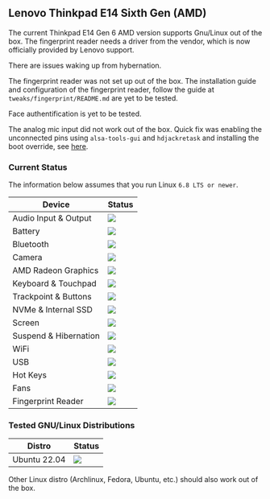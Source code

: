 ## Lenovo Thinkpad E14 Sixth Gen (AMD)

The current Thinkpad E14 Gen 6 AMD version supports Gnu/Linux out of the box. The fingerprint reader needs a driver from the vendor, which is now officially provided by Lenovo support.

There are issues waking up from hybernation.

The fingerprint reader was not set up out of the box. The installation guide and configuration of the fingerprint reader, follow the guide at `tweaks/fingerprint/README.md` are yet to be tested.

Face authentification is yet to be tested.

The analog mic input did not work out of the box. Quick fix was enabling the unconnected pins using `alsa-tools-gui` and `hdjackretask` and installing the boot override, see [here](https://askubuntu.com/questions/897437/my-microphone-is-not-working?noredirect=1&lq=1).

### Current Status

The information below assumes that you run Linux `6.8 LTS or newer`.

| Device                      | Status                                    |
| ----------------------------|-------------------------------------------|
| Audio Input & Output        | ![](https://img.shields.io/badge/6th_ryzen-mic_issues-yellow)  |
| Battery                     | ![](https://img.shields.io/badge/6th_ryzen-working-success)  |
| Bluetooth                   | ![](https://img.shields.io/badge/6th_ryzen-working-success)  |
| Camera                      | ![](https://img.shields.io/badge/6th_ryzen-working-success)  |
| AMD Radeon Graphics         | ![](https://img.shields.io/badge/6th_ryzen-working-success)  |
| Keyboard & Touchpad         | ![](https://img.shields.io/badge/6th_ryzen-working-success)  |
| Trackpoint & Buttons        | ![](https://img.shields.io/badge/6th_ryzen-working-success)  |
| NVMe & Internal SSD         | ![](https://img.shields.io/badge/6th_ryzen-working-success)  |
| Screen                      | ![](https://img.shields.io/badge/6th_ryzen-working-success)  |
| Suspend & Hibernation       | ![](https://img.shields.io/badge/6th_ryzen-partially_working-yellow)  |
| WiFi                        | ![](https://img.shields.io/badge/6th_ryzen-working-success)  |
| USB                         | ![](https://img.shields.io/badge/6th_ryzen-working-success)  |
| Hot Keys                    | ![](https://img.shields.io/badge/6th_ryzen-working-success)  |
| Fans                        | ![](https://img.shields.io/badge/6th_ryzen-working-success)  |
| Fingerprint Reader          | ![](https://img.shields.io/badge/6th_ryzen-not_working-red)  |

### Tested GNU/Linux Distributions

| Distro                      | Status                                                      |
| ----------------------------|-------------------------------------------------------------|
| Ubuntu 22.04                | ![](https://img.shields.io/badge/6th_ryzen-working-success) |

Other Linux distro (Archlinux, Fedora, Ubuntu, etc.) should also work out of the box.
